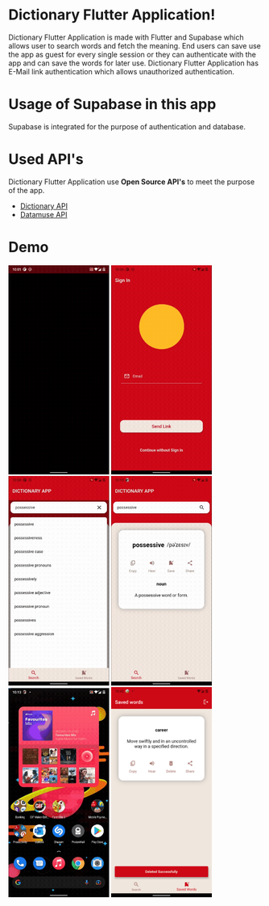 # Dictionary Flutter Application!

Dictionary Flutter Application is made with Flutter and Supabase which allows user to search words and fetch the meaning. End users can save use the app as guest for every single session or they can authenticate with the app and can save the words for later use. Dictionary Flutter Application has E-Mail link authentication which allows unauthorized authentication. 


# Usage of Supabase in this app

Supabase is integrated for the purpose of authentication and database.

# Used API's

Dictionary Flutter Application use **Open Source API's** to meet the purpose of the app.

 - [Dictionary API](https://dictionaryapi.dev/)
 - [Datamuse API](https://www.datamuse.com/api/)

# Demo

<img src="readme-assets/intro.gif" width="200"> <img src="readme-assets/guest.gif" width="200">  <img src="readme-assets/suggestion.gif" width="200">  <img src="readme-assets/result.gif" width="200"> <img src="readme-assets/deep_link.gif" width="200">  <img src="readme-assets/delete.png" width="200">   
